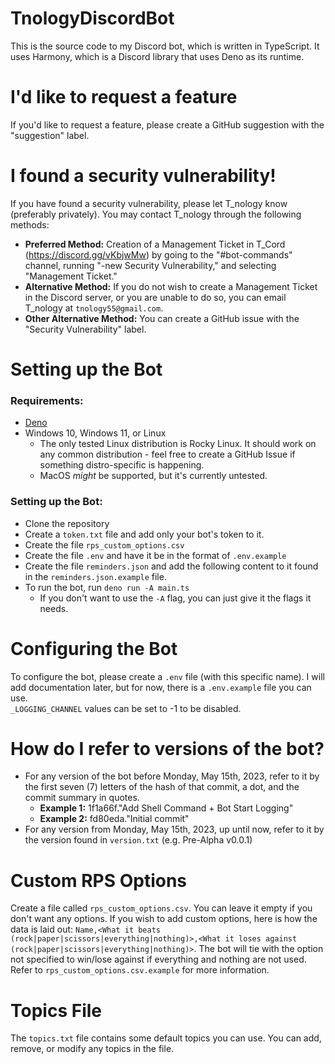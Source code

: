 # TnologyDiscordBot
This is the source code to my Discord bot, which is written in TypeScript. It uses Harmony, which is a Discord library that uses Deno as its runtime.<br>

# I'd like to request a feature
If you'd like to request a feature, please create a GitHub suggestion with the "suggestion" label.<br>


# I found a security vulnerability!
If you have found a security vulnerability, please let T_nology know (preferably privately). You may contact T_nology through the following methods:
- **Preferred Method:** Creation of a Management Ticket in T_Cord (https://discord.gg/vKbjwMw) by going to the "#bot-commands" channel, running "-new Security Vulnerability," and selecting "Management Ticket."<br>
- **Alternative Method:** If you do not wish to create a Management Ticket in the Discord server, or you are unable to do so, you can email T_nology at `tnology55@gmail.com`.<br>
- **Other Alternative Method:** You can create a GitHub issue with the "Security Vulnerability" label.<br>

# Setting up the Bot
### Requirements:
  - [Deno](https://docs.deno.com/runtime/manual/getting_started/installation)
  - Windows 10, Windows 11, or Linux
    - The only tested Linux distribution is Rocky Linux. It should work on any common distribution - feel free to create a GitHub Issue if something distro-specific is happening.
    - MacOS _might_ be supported, but it's currently untested.
### Setting up the Bot:
  - Clone the repository
  - Create a `token.txt` file and add only your bot's token to it.
  - Create the file `rps_custom_options.csv`
  - Create the file `.env` and have it be in the format of `.env.example`
  - Create the file `reminders.json` and add the following content to it found in the `reminders.json.example` file.
  - To run the bot, run `deno run -A main.ts`
    - If you don't want to use the `-A` flag, you can just give it the flags it needs.

# Configuring the Bot

To configure the bot, please create a `.env` file (with this specific name). I will add documentation later, but for now, there is a `.env.example` file you can use.<br>
`_LOGGING_CHANNEL` values can be set to -1 to be disabled.


# How do I refer to versions of the bot?

- For any version of the bot before Monday, May 15th, 2023, refer to it by the first seven (7) letters of the hash of that commit, a dot, and the commit summary in quotes.
  - **Example 1:** 1f1a66f."Add Shell Command + Bot Start Logging"
  - **Example 2:** fd80eda."Initial commit"
- For any version from Monday, May 15th, 2023, up until now, refer to it by the version found in `version.txt` (e.g. Pre-Alpha v0.0.1)


# Custom RPS Options

Create a file called `rps_custom_options.csv`. You can leave it empty if you don't want any options. If you wish to add custom options, here is how the data is laid out: `Name,<What it beats (rock|paper|scissors|everything|nothing)>,<What it loses against (rock|paper|scissors|everything|nothing)>`. The bot will tie with the option not specified to win/lose against if everything and nothing are not used. Refer to `rps_custom_options.csv.example` for more information.

# Topics File

The `topics.txt` file contains some default topics you can use. You can add, remove, or modify any topics in the file.
